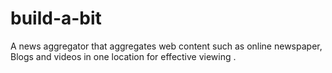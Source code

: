 # build-a-bit
A news aggregator that aggregates web content such as online newspaper, Blogs and videos in one location for effective viewing .
